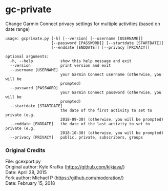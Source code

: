 # gc-private
Change Garmin Connect privacy settings for multiple activities (based on date range)

```
usage: gcprivate.py [-h] [--version] [--username [USERNAME]]
                    [--password [PASSWORD]] [--startdate [STARTDATE]]
                    [--enddate [ENDDATE]] [--privacy [PRIVACY]]

optional arguments:  
  -h, --help            show this help message and exit    
  --version             print version and exit  
  --username [USERNAME]  
                        your Garmin Connect username (otherwise, you will be
                        prompted)  
  --password [PASSWORD]  
                        your Garmin Connect password (otherwise, you will be
                        prompted)  
  --startdate [STARTDATE]  
                        the date of the first activity to set to private (e.g.
                        2018-09-30) (otherwise, you will be prompted)  
  --enddate [ENDDATE]   the date of the last activity to set to private (e.g.
                        2018-10-30) (otherwise, you will be prompted)  
  --privacy [PRIVACY]   public, private, subscribers, groups  
  ```

### Original Credits
File: gcexport.py  
Original author: Kyle Krafka (https://github.com/kjkjava/)  
Date: April 28, 2015  
Fork author: Michael P (https://github.com/moderation/)  
Date: February 15, 2018  
